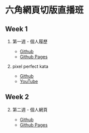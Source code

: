 # 六角網頁切版直播班

## Week 1

1. 第一週 - 個人履歷

   - [Github](https://github.com/0224071/hexschool-web-layout-class/tree/main/app/week1)
   - [Github Pages](https://0224071.github.io/hexschool-web-layout-class/week1/index.html)

2. pixel perfect kata 
   - [Github](https://github.com/0224071/hexschool-web-layout-class/tree/main/app/week1/kata)
   - [YouTube](https://youtu.be/X5Dpsn-O6y4) 

## Week 2

2. 第二週 - 個人網頁

   - [Github](https://github.com/0224071/hexschool-web-layout-class/tree/main/app/week2)
   - [Github Pages](https://0224071.github.io/hexschool-web-layout-class/week2/index.html)